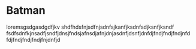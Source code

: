 # Batman

loremsgsdgasdgdfjkv shdfhdsfnjsdfnjsdnfsjkanfjksdnfsdjksnfjksndf
fsdfsdnfkjnsadfjsndfjdnsjfndsjafnsdjafnjdnjasdnfjdsnfjdnfdjfndjfndjfndjnfd
fdjfndjfndjfndjfnjdnfjd
